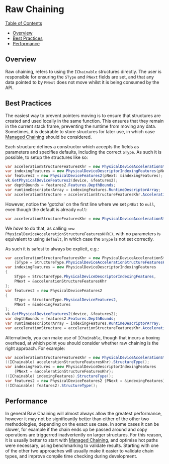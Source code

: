 ﻿# Raw Chaining

[Table of Contents](overview.md#table-of-contents)
- [Overview](raw_chaining.md#overview)
- [Best Practices](raw_chaining.md#best-practices)
- [Performance](raw_chaining.md#performance)

## Overview

Raw chaining, refers to using the `IChainable` structures directly. The user is responsible for ensuring the `SType`
and `PNext` fields are set, and that any data pointed to by `PNext` does not move whilst it is being consumed by the
API.

## Best Practices

The easiest way to prevent pointers moving is to ensure that structures are created and used locally in the same
function. This ensures that they remain in the current stack frame, preventing the runtime from moving any data.
Sometimes, it is desirable to store structures for later use, in which case [Managed Chaining](managed-chains.md) should
be considered.

Each structure defines a constructor which accepts the fields as parameters and specifies defaults, including the
correct
`SType`. As such it is possible, to setup the structures like so:

```csharp
var accelerationStructureFeaturesKhr = new PhysicalDeviceAccelerationStructureFeaturesKHR(pNext: null);
var indexingFeatures = new PhysicalDeviceDescriptorIndexingFeatures(pNext: &accelerationStructureFeaturesKhr);
var features2 = new PhysicalDeviceFeatures2(pNext: &indexingFeatures);
vk.GetPhysicalDeviceFeatures2(device, &features2);
var depthBounds = features2.Features.DepthBounds;
var runtimeDescriptorArray = indexingFeatures.RuntimeDescriptorArray;
var accelerationStructure = accelerationStructureFeaturesKhr.AccelerationStructure;
```

However, notice the 'gotcha' on the first line where we set `pNExt` to `null`, even though the default is
already `null`:

```csharp
var accelerationStructureFeaturesKhr = new PhysicalDeviceAccelerationStructureFeaturesKHR(pNext: null);
```

We _have_ to do that, as calling `new PhysicalDeviceAccelerationStructureFeaturesKHR()`, with no parameters is
equivalent to using `default`, in which case the `SType` is not set correctly.

As such it is safest to always be explicit, e.g.:

```csharp
var accelerationStructureFeaturesKhr = new PhysicalDeviceAccelerationStructureFeaturesKHR
    {SType = StructureType.PhysicalDeviceAccelerationStructureFeaturesKhr};
var indexingFeatures = new PhysicalDeviceDescriptorIndexingFeatures
{
    SType = StructureType.PhysicalDeviceDescriptorIndexingFeatures,
    PNext = &accelerationStructureFeaturesKhr
};
var features2 = new PhysicalDeviceFeatures2
{
    SType = StructureType.PhysicalDeviceFeatures2,
    PNext = &indexingFeatures
};
vk.GetPhysicalDeviceFeatures2(device, &features2);
var depthBounds = features2.Features.DepthBounds;
var runtimeDescriptorArray = indexingFeatures.RuntimeDescriptorArray;
var accelerationStructure = accelerationStructureFeaturesKhr.AccelerationStructure;
```

Alternatively, you can make use of `IChainable`, though that incurs a boxing overhead, at which point you should
consider whether raw chaining is the right approach. For example:

```csharp
var accelerationStructureFeaturesKhr = new PhysicalDeviceAccelerationStructureFeaturesKHR();
((IChainable) accelerationStructureFeaturesKhr).StructureType();
var indexingFeatures = new PhysicalDeviceDescriptorIndexingFeatures
    {PNext = &accelerationStructureFeaturesKhr};
((IChainable) indexingFeatures).StructureType();
var features2 = new PhysicalDeviceFeatures2 {PNext = &indexingFeatures};
((IChainable) features2).StructureType();
```

## Performance

In general Raw Chaining will almost always allow the greatest performance, however it may not be significantly better
than either of the other two methodologies, depending on the exact use case. In some cases it can be slower, for example
if the chain ends up be passed around and copy operations are triggerred inadvertently on larger structures. For this
reason, it is usually better to start with [Managed Chaining](managed-chaining.md), and optimise hot paths were
necessary, using benchmarking to validate results. Starting with one of the other two approaches will usually make it
easier to validate chain types, and improve compile time checking during development.